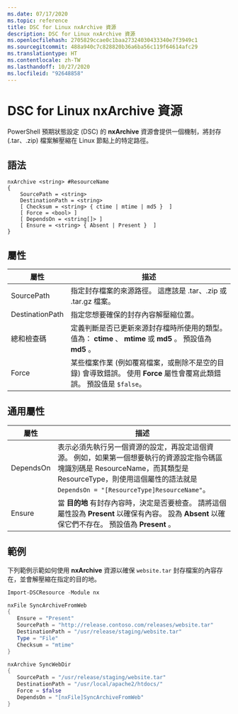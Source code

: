 ```yaml
---
ms.date: 07/17/2020
ms.topic: reference
title: DSC for Linux nxArchive 資源
description: DSC for Linux nxArchive 資源
ms.openlocfilehash: 2705829ccae0c1baa27324030433340e7f3949c1
ms.sourcegitcommit: 488a940c7c828820b36a6ba56c119f64614afc29
ms.translationtype: HT
ms.contentlocale: zh-TW
ms.lasthandoff: 10/27/2020
ms.locfileid: "92648858"
---
```

# <a name="dsc-for-linux-nxarchive-resource"></a>DSC for Linux nxArchive 資源

PowerShell 預期狀態設定 (DSC) 的 **nxArchive** 資源會提供一個機制，將封存 (.tar、.zip) 檔案解壓縮在 Linux 節點上的特定路徑。

## <a name="syntax"></a>語法

```Syntax
nxArchive <string> #ResourceName
{
    SourcePath = <string>
    DestinationPath = <string>
    [ Checksum = <string> { ctime | mtime | md5 }  ]
    [ Force = <bool> ]
    [ DependsOn = <string[]> ]
    [ Ensure = <string> { Absent | Present }  ]
}
```

## <a name="properties"></a>屬性

|屬性 |描述 |
|---|---|
|SourcePath |指定封存檔案的來源路徑。 這應該是 .tar、.zip 或 .tar.gz 檔案。 |
|DestinationPath |指定您想要確保的封存內容解壓縮位置。 |
|總和檢查碼 |定義判斷是否已更新來源封存檔時所使用的類型。 值為： **ctime** 、 **mtime** 或 **md5** 。 預設值為 **md5** 。 |
|Force |某些檔案作業 (例如覆寫檔案，或刪除不是空的目錄) 會導致錯誤。 使用 **Force** 屬性會覆寫此類錯誤。 預設值是 `$false`。 |

## <a name="common-properties"></a>通用屬性

|屬性 |描述 |
|---|---|
|DependsOn |表示必須先執行另一個資源的設定，再設定這個資源。 例如，如果第一個想要執行的資源設定指令碼區塊識別碼是 ResourceName，而其類型是 ResourceType，則使用這個屬性的語法就是 `DependsOn = "[ResourceType]ResourceName"`。 |
|Ensure |當 **目的地** 有封存內容時，決定是否要檢查。 請將這個屬性設為 **Present** 以確保有內容。 設為 **Absent** 以確保它們不存在。 預設值為 **Present** 。 |

## <a name="example"></a>範例

下列範例示範如何使用 **nxArchive** 資源以確保 `website.tar` 封存檔案的內容存在，並會解壓縮在指定的目的地。

```powershell
Import-DSCResource -Module nx

nxFile SyncArchiveFromWeb
{
   Ensure = "Present"
   SourcePath = "http://release.contoso.com/releases/website.tar"
   DestinationPath = "/usr/release/staging/website.tar"
   Type = "File"
   Checksum = "mtime"
}

nxArchive SyncWebDir
{
   SourcePath = "/usr/release/staging/website.tar"
   DestinationPath = "/usr/local/apache2/htdocs/"
   Force = $false
   DependsOn = "[nxFile]SyncArchiveFromWeb"
}
```
